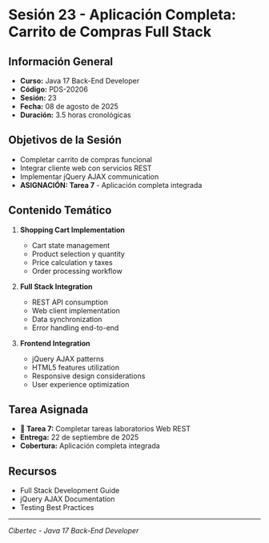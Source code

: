 # Sesión 23 - Aplicación Completa: Carrito de Compras Full Stack

## Información General

- **Curso:** Java 17 Back-End Developer
- **Código:** PDS-20206
- **Sesión:** 23
- **Fecha:** 08 de agosto de 2025
- **Duración:** 3.5 horas cronológicas

## Objetivos de la Sesión

- Completar carrito de compras funcional
- Integrar cliente web con servicios REST
- Implementar jQuery AJAX communication
- **ASIGNACIÓN: Tarea 7** - Aplicación completa integrada

## Contenido Temático

1. **Shopping Cart Implementation**
   - Cart state management
   - Product selection y quantity
   - Price calculation y taxes
   - Order processing workflow

2. **Full Stack Integration**
   - REST API consumption
   - Web client implementation
   - Data synchronization
   - Error handling end-to-end

3. **Frontend Integration**
   - jQuery AJAX patterns
   - HTML5 features utilization
   - Responsive design considerations
   - User experience optimization


## Tarea Asignada

- **📝 Tarea 7:** Completar tareas laboratorios Web REST
- **Entrega:** 22 de septiembre de 2025
- **Cobertura:** Aplicación completa integrada

## Recursos

- Full Stack Development Guide
- jQuery AJAX Documentation
- Testing Best Practices

---
*Cibertec - Java 17 Back-End Developer*
